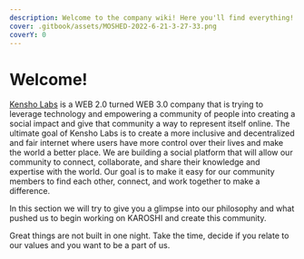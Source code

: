 ```yaml
---
description: Welcome to the company wiki! Here you'll find everything!
cover: .gitbook/assets/MOSHED-2022-6-21-3-27-33.png
coverY: 0
---
```


# Welcome!

[Kensho Labs](https://kensho-labs.com) is a WEB 2.0 turned WEB 3.0 company that is trying to leverage technology and empowering a community of people into creating a social impact and give that community a way to represent itself online. The ultimate goal of Kensho Labs is to create a more inclusive and decentralized and fair internet where users have more control over their lives and make the world a better place. We are building a social platform that will allow our community to connect, collaborate, and share their knowledge and expertise with the world. Our goal is to make it easy for our community members to find each other, connect, and work together to make a difference.

In this section we will try to give you a glimpse into our philosophy and what pushed us to begin working on KAROSHI and create this community.

Great things are not built in one night. Take the time, decide if you relate to our values and you want to be a part of us.
